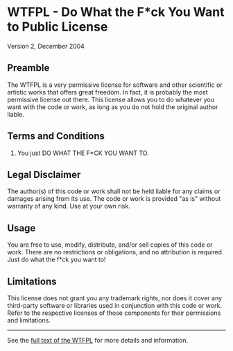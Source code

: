 # WTFPL - Do What the F*ck You Want to Public License

Version 2, December 2004

## Preamble

The WTFPL is a very permissive license for software and other scientific or artistic works that offers great freedom. In fact, it is probably the most permissive license out there. This license allows you to do whatever you want with the code or work, as long as you do not hold the original author liable.

## Terms and Conditions

1. You just DO WHAT THE F*CK YOU WANT TO.

## Legal Disclaimer

The author(s) of this code or work shall not be held liable for any claims or damages arising from its use. The code or work is provided "as is" without warranty of any kind. Use at your own risk.

## Usage

You are free to use, modify, distribute, and/or sell copies of this code or work. There are no restrictions or obligations, and no attribution is required. Just do what the f*ck you want to!

## Limitations

This license does not grant you any trademark rights, nor does it cover any third-party software or libraries used in conjunction with this code or work. Refer to the respective licenses of those components for their permissions and limitations.

---

See the [full text of the WTFPL](http://www.wtfpl.net/about/) for more details and information.
